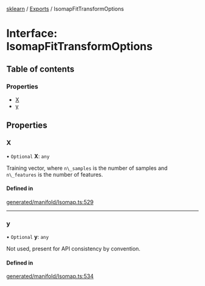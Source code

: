 [sklearn](../readme.md) / [Exports](../modules.md) / IsomapFitTransformOptions

# Interface: IsomapFitTransformOptions

## Table of contents

### Properties

- [X](IsomapFitTransformOptions.md#x)
- [y](IsomapFitTransformOptions.md#y)

## Properties

### X

• `Optional` **X**: `any`

Training vector, where `n\_samples` is the number of samples and `n\_features` is the number of features.

#### Defined in

[generated/manifold/Isomap.ts:529](https://github.com/transitive-bullshit/scikit-learn-ts/blob/367336a/packages/sklearn/src/generated/manifold/Isomap.ts#L529)

___

### y

• `Optional` **y**: `any`

Not used, present for API consistency by convention.

#### Defined in

[generated/manifold/Isomap.ts:534](https://github.com/transitive-bullshit/scikit-learn-ts/blob/367336a/packages/sklearn/src/generated/manifold/Isomap.ts#L534)
